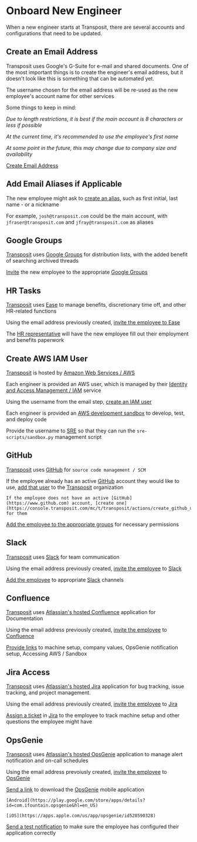 # Onboard New Engineer
When a new engineer starts at Transposit, there are several accounts and configurations that need to be updated.

## Create an Email Address

Transposit uses Google's G-Suite for e-mail and shared documents. 
One of the most important things is to create the engineer's email address, but it doesn't look like this is something that can be automated yet.

The username chosen for the email address will be re-used as the new employee's account name for other services

Some things to keep in mind:

*Due to length restrictions, it is best if the main account is 8 characters or less if possible*

*At the current time, it's recommended to use the employee's first name*

_At some point in the future, this may change due to company size and availability_

[Create Email Address](https://console.transposit.com/mc/t/transposit/actions/create_transposit_email)

## Add Email Aliases if Applicable
The new employee might ask to [create an alias](https://console.transposit.com/mc/t/transposit/actions/add_transposit_email_alias), such as first initial, last name - or a nickname

For example, `josh@transposit.com` could be the main account, with `jfraser@transposit.com` and `jfray@transposit.com` as aliases

## Google Groups
[Transposit](https://www.transposit.com) uses [Google Groups](https://support.google.com/a/users/answer/9304805?hl=en) for distribution lists, with the added benefit of searching archived threads

  [Invite](https://console.transposit.com/mc/t/transposit/actions/invite_user_to_google_groups) the new employee to the appropriate [Google Groups](https://support.google.com/a/users/answer/9304805?hl=en)

## HR Tasks
[Transposit](https://www.transposit.com) uses [Ease](https://www.ease.com) to manage benefits, discretionary time off, and other HR-related functions

  Using the email address previously created, [invite the employee to Ease](https://www.transposit.com)

The [HR representative](mailto:hr@transposit.com) will have the new employee fill out their employment and benefits paperwork

## Create AWS IAM User
[Transposit](https://www.transposit.com) is hosted by [Amazon Web Services / AWS](https://aws.amazon.com)

Each engineer is provided an AWS user, which is managed by their [Identity and Access Management / IAM](https://www.amazonaws.cn/en/iam/) service

  Using the username from the email step, [create an IAM user](https://console.transposit.com/mc/t/transposit/actions/create_iam_user)

Each engineer is provided an [AWS development sandbox](https://transposit.atlassian.net/wiki/spaces/DEV/pages/310706177/Sandbox+AWS+Accounts) to develop, test, and deploy code

  Provide the username to [SRE](mailto:sre@transposit.com) so that they can run the `sre-scripts/sandbox.py` management script

## GitHub
[Transposit](https://www.transposit.com) uses [GitHub](https://www.github.com) for `source code management / SCM`

  If the employee already has an active [GitHub](https://www.github.com) account they would like to use, [add that user](https://console.transposit.com/mc/t/transposit/actions/add_github_user_to_transposit) to the [Transposit](https://www.github.com/transposit) organization

    If the employee does not have an active [GitHub](https://www.github.com) account, [create one](https://console.transposit.com/mc/t/transposit/actions/create_github_user) for them

  [Add the employee to the appropriate groups](https://console.transposit.com/mc/t/transposit/actions/add_github_user_to_groups) for necessary permissions

## Slack
[Transposit](https://www.transposit.com) uses [Slack](https://www.slack.com) for team communication

  Using the email address previously created, [invite the employee](https://console.transposit.com/mc/t/transposit/actions/invite_user_to_slack) to [Slack](https://www.slack.com)

  [Add the employee](https://console.transposit.com/mc/t/transposit/actions/add_slack_user_to_channels) to appropriate [Slack](https://www.slack.com) channels

## Confluence
[Transposit](https://www.transposit.com) uses [Atlassian's hosted Confluence](https://www.atlassian.com/software/confluence) application for Documentation

  Using the email address previously created, [invite the employee](https://console.transposit.com/mc/t/transposit/actions/invite_user_to_confluence) to [Confluence](https://www.atlassian.com/software/confluence)

  [Provide links](https://console.transposit.com/mc/t/transposit/actions/send_confluence_links) to machine setup, company values, OpsGenie notification setup, Accessing AWS / Sandbox

## Jira Access
[Transposit](https://www.transposit.com) uses [Atlassian's hosted Jira](https://www.atlassian.com/software/jira) application for bug tracking, issue tracking, and project management.

  Using the email address previously created, [invite the employee](https://console.transposit.com/mc/t/transposit/actions/invite_user_to_jira) to [Jira](https://www.atlassian.com/software/jira)

  [Assign a ticket](https://console.transposit.com/mc/t/transposit/actions/assign_jira_ticket_for_onboarding) in [Jira](https://www.atlassian.com/software/jira) to the employee to track machine setup and other questions the employee might have

## OpsGenie
[Transposit](https://www.transposit.com) uses [Atlassian's hosted OpsGenie](https://www.atlassian.com/software/opsgenie) application to manage alert notification and on-call schedules

Using the email address prevoiusly created, [invite the employee](https://console.transposit.com/mc/t/transposit/actions/invite_user_to_opsgenie) to [OpsGenie](https://www.atlassian.com/software/opsgenie)

  [Send a link](https://console.transposit.com/mc/t/transposit/actions/send_opsgenie_download_links) to download the [OpsGenie](https://www.atlassian.com/software/opsgenie) mobile application

    [Android](https://play.google.com/store/apps/details?id=com.ifountain.opsgenie&hl=en_US)

    [iOS](https://apps.apple.com/us/app/opsgenie/id528590328)

  [Send a test notification](https://console.transposit.com/mc/t/transposit/actions/send_opsgenie_test_notification) to make sure the employee has configured their application correctly

